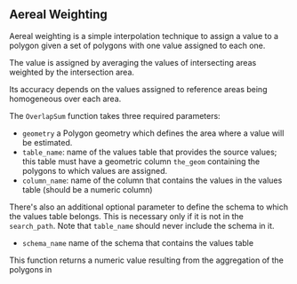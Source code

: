## Aereal Weighting

Aereal weighting is a simple interpolation technique to assign a value
to a polygon given a set of polygons with one value assigned to each one.

The value is assigned by averaging the values of intersecting areas
weighted by the intersection area.

Its accuracy depends on the values assigned to reference areas being
homogeneous over each area.

The `OverlapSum` function takes three required parameters:

- `geometry` a Polygon geometry which defines the area where a value will be
  estimated.
- `table_name`: name of the values table that provides the source values;
  this table must have a geometric column `the_geom` containing the polygons
  to which values are assigned.
- `column_name`: name of the column that contains the values in the values
  table (should be a numeric column)

There's also an additional optional parameter to define the schema to which
the values table belongs. This is necessary only if it is not in the
`search_path`. Note that `table_name` should never include the schema in it.

- `schema_name` name of the schema that contains the values table

This function returns a numeric value resulting from the aggregation
of the polygons in
